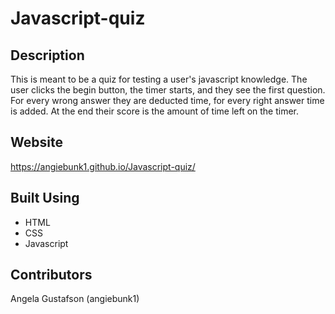 # Javascript-quiz

## Description

This is meant to be a quiz for testing a user's javascript knowledge.  The user clicks the begin button, the timer starts, and they see the first question.  For every wrong answer they are deducted time, for every right answer time is added.  At the end their score is the amount of time left on the timer. 

## Website

https://angiebunk1.github.io/Javascript-quiz/

## Built Using
 
 -  HTML
 -  CSS
 -  Javascript

## Contributors

Angela Gustafson (angiebunk1)
